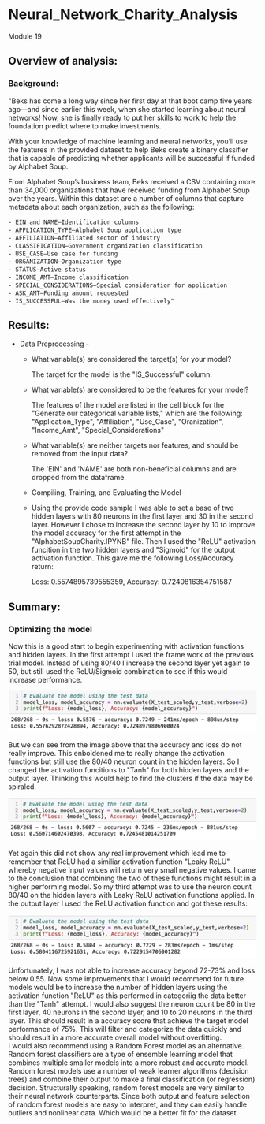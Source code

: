 # Neural_Network_Charity_Analysis
Module 19

## Overview of analysis:

### Background:
"Beks has come a long way since her first day at that boot camp five years ago—and since earlier this week, when she started learning about neural networks! Now, she is finally ready to put her skills to work to help the foundation predict where to make investments.

With your knowledge of machine learning and neural networks, you’ll use the features in the provided dataset to help Beks create a binary classifier that is capable of predicting whether applicants will be successful if funded by Alphabet Soup.

From Alphabet Soup’s business team, Beks received a CSV containing more than 34,000 organizations that have received funding from Alphabet Soup over the years. Within this dataset are a number of columns that capture metadata about each organization, such as the following:

    - EIN and NAME—Identification columns
    - APPLICATION_TYPE—Alphabet Soup application type
    - AFFILIATION—Affiliated sector of industry
    - CLASSIFICATION—Government organization classification
    - USE_CASE—Use case for funding
    - ORGANIZATION—Organization type
    - STATUS—Active status
    - INCOME_AMT—Income classification
    - SPECIAL_CONSIDERATIONS—Special consideration for application
    - ASK_AMT—Funding amount requested
    - IS_SUCCESSFUL—Was the money used effectively"

## Results:

  + Data Preprocessing -
    - What variable(s) are considered the target(s) for your model?
    
        The target for the model is the "IS_Successful" column.
        
    - What variable(s) are considered to be the features for your model?
    
        The features of the model are listed in the cell block for the "Generate our categorical variable lists," which are the following: "Application_Type", "Affiliation", "Use_Case", "Oranization", "Income_Amt", "Special_Considerations"
        
    - What variable(s) are neither targets nor features, and should be removed from the input data?
    
        The 'EIN' and 'NAME' are both non-beneficial columns and are dropped from the dataframe.  
        
    + Compiling, Training, and Evaluating the Model - 
    
    - Using the provide code sample I was able to set a base of two hidden layers with 80 neurons in the first layer and 30 in the second layer.  However I chose to increase the second layer by 10 to improve the model accuracy for the first attempt in the "AlphabetSoupCharity.IPYNB" file.  Then I used the "ReLU" activation funcition in the two hidden layers and "Sigmoid" for the output activation function.  This gave me the following Loss/Accuracy return:
        
        Loss: 0.5574895739555359, Accuracy: 0.7240816354751587
 
 ## Summary: 
 
   ### Optimizing the model
 
   Now this is a good start to begin experimenting with activation functions and hidden layers.  In the first attempt I used the frame work of the previous trial model.  Instead of using 80/40 I increase the second layer yet again to 50, but still used the ReLU/Sigmoid combination to see if this would increase performance.  
    
![attempt_opt1.png](https://github.com/GrahamNeal13/Neural_Network_Charity_Analysis/blob/main/Images/attempt_opt1.png)

   But we can see from the image above that the accuracy and loss do not really improve.  This enboldened me to really change the activation functions but still use the 80/40 neuron count in the hidden layers.  So I changed the activation funcitions to "Tanh" for both hidden layers and the output layer.  Thinking this would help to find the clusters if the data may be spiraled.  
   
![attempt_opt2.png](https://github.com/GrahamNeal13/Neural_Network_Charity_Analysis/blob/main/Images/attempt_opt2.png)

   Yet again this did not show any real improvement which lead me to remember that ReLU had a similiar activation function "Leaky ReLU" whereby negative input values will return very small negative values.  I came to the conclusion that combining the two of these functions might result in a higher performing model.  So my third attempt was to use the neuron count 80/40 on the hidden layers with Leaky ReLU activation functions applied.  In the output layer I used the ReLU activation function and got these results:
   
![attempt_opt3.png](https://github.com/GrahamNeal13/Neural_Network_Charity_Analysis/blob/main/Images/attempt_opt3.png)

   Unfortunately, I was not able to increase accuracy beyond 72-73% and loss below 0.55.  Now some improvements that I would recommend for future models would be to increase the number of hidden layers using the activation function "ReLU" as this performed in categoriig the data better than the "Tanh" attempt.  I would also suggest the neuron count be 80 in the first layer, 40 neurons in the second layer, and 10 to 20 neurons in the third layer.  This should result in a accuracy score that achieve the target model performance of 75%.  This will filter and categorize the data quickly and should result in a more accurate overall model without overfitting.  
   I would also recommend using a Random Forest model as an alternative.  Random forest classifiers are a type of ensemble learning model that combines multiple smaller models into a more robust and accurate model. Random forest models use a number of weak learner algorithms (decision trees) and combine their output to make a final classification (or regression) decision. Structurally speaking, random forest models are very similar to their neural network counterparts.  Since both output and feature selection of random forest models are easy to interpret, and they can easily handle outliers and nonlinear data.  Which would be a better fit for the dataset.
   

        







